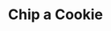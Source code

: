 ---
title: "Chip a Cookie"
url: /caracas/chip-a-cookie-av-francisco-de-miranda/
shop: pastelería
---